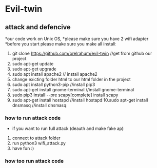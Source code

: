 # Evil-twin
## attack and defencive
 
*our code work on Unix OS,
*please make sure you have 2 wifi adapter
*before you start please make sure you make all install:
1. git clone https://github.com/orelrahum/evil-twin    //get from github our project
2. sudo apt-get update  
3. sudo apt-get upgrade
4. sudo apt install apache2 // install apache2
5. change exicting folder html to our html folder in the project
6. sudo apt install python3-pip //install pip3
7. sudo apt-get install gnome-terminal //install gnome-terminal
8. sudo pip3 install --pre scapy[complete] install scapy
9. sudo apt-get install hostapd //install hostapd
10.sudo apt-get install dnsmasq //install dnsmasq

### how to run attack code
* if you want to run full attack (deauth and make fake ap)
1. connect to attack folder
2. run python3 wifi_attack.py
3. have fun :)


### how too run attack code



